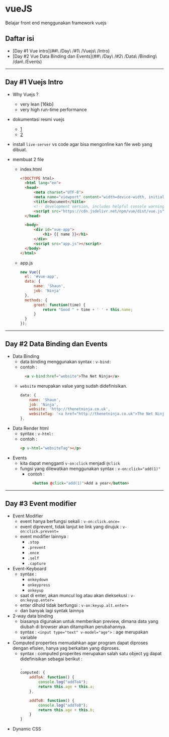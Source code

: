# vueJS
Belajar front end menggunakan framework vuejs

## Daftar isi
  - [Day #1 Vue intro](##\ /Day\ /#1\ /Vuejs\ /Intro)
  - [Day #2 Vue Data Binding dan Events](##\ /Day\ /#2\ /Data\ /Binding\ /dan\ /Events)
---
## Day #1 Vuejs Intro
- Why Vuejs ?
  - very lean [16kb]
  - very high run-time performance
- dokumentasi resmi vuejs
  - [1](https://scrimba.com/p/pXKqta/)
  - [2](https://www.vuemastery.com/courses/)

- install `live-server` vs code agar bisa mengonline kan file web yang dibuat.
- membuat 2 file
  - index.html
    ```html
    <!DOCTYPE html>
      <html lang="en">
      <head>
          <meta charset="UTF-8">
          <meta name="viewport" content="width=device-width, initial-scale=1.0">
          <title>Document</title>
          <!-- development version, includes helpful console warnings, agar vue berjalan -->
          <script src="https://cdn.jsdelivr.net/npm/vue/dist/vue.js"></script>
      </head>

      <body>
          <div id="vue-app">
              <h1> {{ name }}</h1>
          </div>
          <script src="app.js"></script>
      </body>
    </html>
    ```
  - app.js
    ```js
    new Vue({
      el: '#vue-app',
      data: {
          name: 'Shaun',
          job: 'Ninja'
      },
      methods: {
          greet: function(time) {
              return "Good " + time + ' ' + this.name;
          }
      }
    });
    ```
---
## Day #2 Data Binding dan Events
- Data Binding 
  - data binding menggunakan syntax : `v-bind:`
  - contoh :
    ```html
      <a v-bind:href="website">The Net Ninja</a>
    ```
  - `website` merupakan value yang sudah didefinisikan.
    ```js
    data: {
        name: 'Shaun',
        job: 'Ninja',
        website: 'http://thenetninja.co.uk',
        websiteTag: '<a href="http://thenetninja.co.uk">The Net Ninja Websites</a>'
    },
    ```
- Data Render html
  - syntax : `v-html:`
  - contoh :
    ```html
    <p v-html="websiteTag"></p>
    ```
- Events
  - kita dapat mengganti `v-on:click` menjadi `@click`
  - fungsi yang dilewatkan menggunakan syntax : `v-on:click="add(1)"`
    - contoh :
      ```html
        <button @click="add(1)">Add a year</button>
      ```
---
## Day #3 Event modifier
- Event Modifier
  - event hanya berfungsi sekali : `v-on:click.once=`
  - event diprevent, tidak lanjut ke link yang dirujuk :  `v-on:click.prevent=`    
  - event modifier lainnya :
    - `.stop`
    - `.prevent`
    - `.once`
    - `.self`
    - `.capture`
- Event-Keyboard
  - syntax :
    - `onkeydown`
    - `onkeypress`
    - `onkeyup`
  - saat di enter, akan muncul log atau akan dieksekusi : `v-on:keyup.enter=`
  - enter dihold tidak berfungsi : `v-on:keyup.alt.enter=`
  - dan banyak lagi syntak lainnya
- 2-way data binding
  - biasanya digunakan untuk memberikan preview, dimana data yang diubah di browser akan ditampilkan perubahannya.
  - syntax : `<input type="text" v-model="age">` : age merupakan variable
- Computed properties memudahkan agar program dapat diproses dengan efisien, hanya yag berkaitan yang diproses.
  - syntax : computed properites merupakan salah satu object yg dapat didefinisikan sebagai berikut :
    ```js
    ,
    computed: {
        addToA: function() {
            console.log("addToA");
            return this.age + this.a;
        },

        addToB: function() {
            console.log("addToB");
            return this.age + this.b;
        }
    }
    ```
- Dynamic CSS
